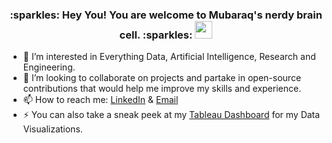 
<h3 align="center">
  :sparkles: Hey You! You are welcome to Mubaraq's nerdy brain cell. :sparkles:
  <img src="https://media.giphy.com/media/hvRJCLFzcasrR4ia7z/giphy.gif" width="28">
</h3>

- 👀 I’m interested in Everything Data, Artificial Intelligence, Research and Engineering.
- 💞️ I’m looking to collaborate on projects and partake in open-source contributions that would help me improve my skills and experience.
- 📫 How to reach me: [LinkedIn](https://www.linkedin.com/in/mubaraq-onipede-05562b189/) & [Email](mailto:mubaraqgbolahan014@gmail.com)
- ⚡ You can also take a sneak peek at my [Tableau Dashboard](https://public.tableau.com/app/profile/mubaraq.onipede) for my Data Visualizations.
 
<br>


